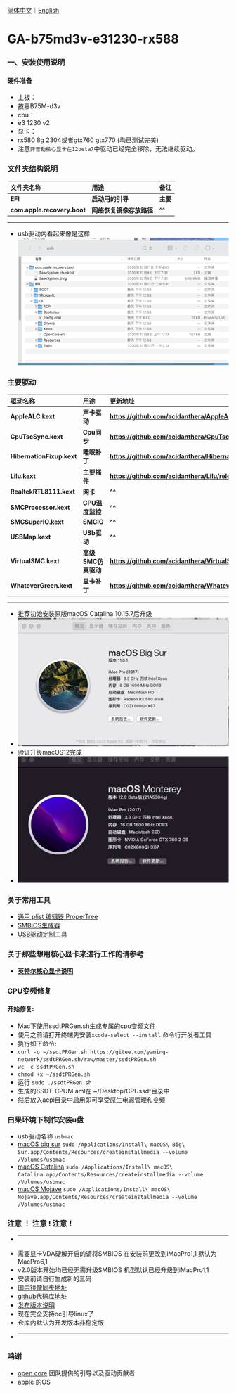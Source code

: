 [简体中文](/README.md)｜[English](/README_en.md)

GA-b75md3v-e31230-rx588
=======================


###  一、安装使用说明 ###

#### 硬件准备
- 主板：
- 技嘉B75M-d3v
- cpu：
- e3 1230 v2
- 显卡：
- rx580 8g 2304或者gtx760 gtx770 (均已测试完美)
- 注意`开普勒核心显卡在12beta7`中驱动已经完全移除，无法继续驱动。

### 文件夹结构说明 ###
文件夹名称 | 用途 | 备注
:--- | :--- | :---
**EFI** | **启动用的引导** | **主要**
**com.apple.recovery.boot** | **网络恢复镜像存放路径** | ^^
---
- usb驱动内看起来像是这样
![image](./docs/usb.png)

### 主要驱动 ###
驱动名称 | 用途 | 更新地址
:--- | :--- | :---
**AppleALC.kext** | **声卡驱动** | **https://github.com/acidanthera/AppleALC/releases**
**CpuTscSync.kext** | **Cpu同步** | **https://github.com/acidanthera/CpuTscSync/releases**
**HibernationFixup.kext** | **睡眠补丁** | **https://github.com/acidanthera/HibernationFixup/releases**
**Lilu.kext** | **主要插件** | **https://github.com/acidanthera/Lilu/releases**
**RealtekRTL8111.kext** | **网卡** | **^^**
**SMCProcessor.kext** | **CPU温度监控** | **^^**
**SMCSuperIO.kext** | **SMCIO** | **^^**
**USBMap.kext** | **USb驱动** | **^^**
**VirtualSMC.kext** | **高级SMC仿真驱动** | **https://github.com/acidanthera/VirtualSMC/releases**
**WhateverGreen.kext** | **显卡补丁** | **https://github.com/acidanthera/WhateverGreen/releases**
---

- 推荐初始安装原版macOS Catalina 10.15.7后升级 
- ![](./docs/macOSBigSur.png)
- 验证升级macOS12完成
- ![](./docs/macOS12.png)
### 关于常用工具 ###
- [通用 plist 编辑器 ProperTree](https://github.com/wy414012/ProperTree)
- [SMBIOS生成器](https://github.com/corpnewt/GenSMBIOS)
- [USB驱动定制工具](https://github.com/corpnewt/USBMap)
### 关于那些想用核心显卡来进行工作的请参考 ###
- **[英特尔核心显卡说明](./IntelHD.md)**
### CPU变频修复 ###
#### 开始修复:
- Mac下使用ssdtPRGen.sh生成专属的cpu变频文件 
- 使用之前请打开终端先安装```xcode-select --install``` 命令行开发者工具
- 执行如下命令:
- ```curl -o ~/ssdtPRGen.sh https://gitee.com/yaming-network/ssdtPRGen.sh/raw/master/ssdtPRGen.sh```
- ```wc -c ssdtPRGen.sh```
- ```chmod +x ~/ssdtPRGen.sh```
- 运行 ```sudo ./ssdtPRGen.sh```
- 生成的SSDT-CPUM.aml在 ~/Desktop/CPUssdt目录中
- 然后放入acpi目录中启用即可享受原生电源管理和变频
### 白果环境下制作安装u盘 ###
- usb驱动名称 `usbmac`
- [macOS big sur](https://apps.apple.com/cn/app/macos-big-sur/id1526878132?mt=12) `sudo /Applications/Install\ macOS\ Big\ Sur.app/Contents/Resources/createinstallmedia --volume /Volumes/usbmac`
- [macOS Catalina](https://itunes.apple.com/cn/app/macos-catalina/id1466841314?ls=1&mt=12) `sudo /Applications/Install\ macOS\ Catalina.app/Contents/Resources/createinstallmedia --volume /Volumes/usbmac`
- [macOS Mojave](https://itunes.apple.com/cn/app/macos-mojave/id1398502828?ls=1&mt=12) `sudo /Applications/Install\ macOS\ Mojave.app/Contents/Resources/createinstallmedia --volume /Volumes/usbmac`
### 注意 ！ 注意 ! 注意！ ###
- ** **
- 需要显卡VDA硬解开启的请将SMBIOS 在安装前更改到iMacPro1,1 默认为MacPro6,1
- v2.0版本开始均已经无需升级SMBIOS 机型默认已经升级到iMacPro1,1
- 安装前请自行生成新的三码
- [国内镜像同步地址](https://gitee.com/yaming-network/OpenCore-GA-b75)
- [github代码库地址](https://github.com/wy414012/OpenCore-GA-b75)
- [发布版本说明](/Changelog.md)
- 现在完全支持oc引导linux了
- 仓库内默认为开发版本非稳定版
- ** **
### 鸣谢 ###
- [open core](https://github.com/acidanthera/OpenCorePkg) 团队提供的引导以及驱动贡献者
- apple 的OS


 
  
  
  
